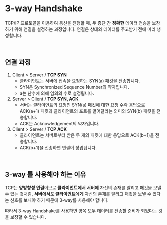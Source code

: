 # 3-way Handshake

TCP/IP 프로토콜을 이용하여 통신을 진행할 때, 두 종단 간 **정확한** 데이터 전송을 보장하기 위해 연결을 설정하는 과정입니다. 연결은 상대와 데이터를 주고받기 전에 미리 생성합니다.

<br>

## 연결 과정

1. Client > Server / **TCP SYN**
   * 클라이언트는 서버에 접속을 요청하는 SYN(a) 패킷을 전송합니다.
   * SYN은 Synchronized Sequence Number의 약자입니다.
   * a는 난수에 의해 임의의 수로 설정됩니다.
2. Server > Client / **TCP SYN, ACK**
   * 서버는 클라이언트의 요청인 SYN(a) 패킷에 대한 요청 수락 응답으로 ACK(a+1) 패킷과 클라이언트의 포트를 열어달라는 의미의 SYN(b) 패킷을 전송합니다.
   * ACK는 Acknowledgement의 약자입니다.
3. Client > Server / **TCP ACK**
   * 클라이언트는 서버로부터 받은 두 개의 패킷에 대한 응답으로 ACK(b+1)을 전송합니다.
   * ACK(b+1)을 전송하면 연결이 성립됩니다.

<br>

## 3-way 를 사용해야 하는 이유

TCP는 **양방향성 연결**이므로 **클라이언트에서 서버에** 자신의 존재를 알리고 패킷을 보낼 수 있는 것처럼, **서버에서도 클라이언트에게** 자신의 존재를 알리고 패킷을 보낼 수 있다는 신호를 보내야 하기 때문에 3-way를 사용해야 합니다.

따라서 3-way Handshake를 사용하면 양쪽 모두 데이터를 전송할 준비가 되었다는 것을 보장할 수 있습니다.